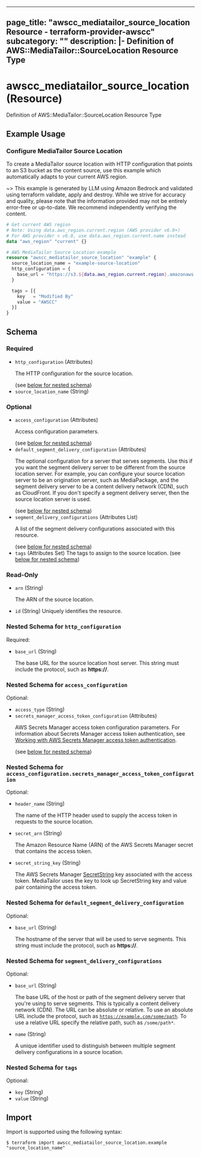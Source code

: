 
---
page_title: "awscc_mediatailor_source_location Resource - terraform-provider-awscc"
subcategory: ""
description: |-
  Definition of AWS::MediaTailor::SourceLocation Resource Type
---

# awscc_mediatailor_source_location (Resource)

Definition of AWS::MediaTailor::SourceLocation Resource Type

## Example Usage

### Configure MediaTailor Source Location

To create a MediaTailor source location with HTTP configuration that points to an S3 bucket as the content source, use this example which automatically adapts to your current AWS region.

~> This example is generated by LLM using Amazon Bedrock and validated using terraform validate, apply and destroy. While we strive for accuracy and quality, please note that the information provided may not be entirely error-free or up-to-date. We recommend independently verifying the content.

```terraform
# Get current AWS region
# Note: Using data.aws_region.current.region (AWS provider v6.0+)
# For AWS provider < v6.0, use data.aws_region.current.name instead
data "aws_region" "current" {}

# AWS MediaTailor Source Location example
resource "awscc_mediatailor_source_location" "example" {
  source_location_name = "example-source-location"
  http_configuration = {
    base_url = "https://s3.${data.aws_region.current.region}.amazonaws.com/example-bucket/content"
  }

  tags = [{
    key   = "Modified By"
    value = "AWSCC"
  }]
}
```

<!-- schema generated by tfplugindocs -->
## Schema

### Required

- `http_configuration` (Attributes) <p>The HTTP configuration for the source location.</p> (see [below for nested schema](#nestedatt--http_configuration))
- `source_location_name` (String)

### Optional

- `access_configuration` (Attributes) <p>Access configuration parameters.</p> (see [below for nested schema](#nestedatt--access_configuration))
- `default_segment_delivery_configuration` (Attributes) <p>The optional configuration for a server that serves segments. Use this if you want the segment delivery server to be different from the source location server. For example, you can configure your source location server to be an origination server, such as MediaPackage, and the segment delivery server to be a content delivery network (CDN), such as CloudFront. If you don't specify a segment delivery server, then the source location server is used.</p> (see [below for nested schema](#nestedatt--default_segment_delivery_configuration))
- `segment_delivery_configurations` (Attributes List) <p>A list of the segment delivery configurations associated with this resource.</p> (see [below for nested schema](#nestedatt--segment_delivery_configurations))
- `tags` (Attributes Set) The tags to assign to the source location. (see [below for nested schema](#nestedatt--tags))

### Read-Only

- `arn` (String) <p>The ARN of the source location.</p>
- `id` (String) Uniquely identifies the resource.

<a id="nestedatt--http_configuration"></a>
### Nested Schema for `http_configuration`

Required:

- `base_url` (String) <p>The base URL for the source location host server. This string must include the protocol, such as <b>https://</b>.</p>


<a id="nestedatt--access_configuration"></a>
### Nested Schema for `access_configuration`

Optional:

- `access_type` (String)
- `secrets_manager_access_token_configuration` (Attributes) <p>AWS Secrets Manager access token configuration parameters. For information about Secrets Manager access token authentication, see <a href="https://docs.aws.amazon.com/mediatailor/latest/ug/channel-assembly-access-configuration-access-token.html">Working with AWS Secrets Manager access token authentication</a>.</p> (see [below for nested schema](#nestedatt--access_configuration--secrets_manager_access_token_configuration))

<a id="nestedatt--access_configuration--secrets_manager_access_token_configuration"></a>
### Nested Schema for `access_configuration.secrets_manager_access_token_configuration`

Optional:

- `header_name` (String) <p>The name of the HTTP header used to supply the access token in requests to the source location.</p>
- `secret_arn` (String) <p>The Amazon Resource Name (ARN) of the AWS Secrets Manager secret that contains the access token.</p>
- `secret_string_key` (String) <p>The AWS Secrets Manager <a href="https://docs.aws.amazon.com/secretsmanager/latest/apireference/API_CreateSecret.html#SecretsManager-CreateSecret-request-SecretString.html">SecretString</a> key associated with the access token. MediaTailor uses the key to look up SecretString key and value pair containing the access token.</p>



<a id="nestedatt--default_segment_delivery_configuration"></a>
### Nested Schema for `default_segment_delivery_configuration`

Optional:

- `base_url` (String) <p>The hostname of the server that will be used to serve segments. This string must include the protocol, such as <b>https://</b>.</p>


<a id="nestedatt--segment_delivery_configurations"></a>
### Nested Schema for `segment_delivery_configurations`

Optional:

- `base_url` (String) <p>The base URL of the host or path of the segment delivery server that you're using to serve segments. This is typically a content delivery network (CDN). The URL can be absolute or relative. To use an absolute URL include the protocol, such as <code>https://example.com/some/path</code>. To use a relative URL specify the relative path, such as <code>/some/path*</code>.</p>
- `name` (String) <p>A unique identifier used to distinguish between multiple segment delivery configurations in a source location.</p>


<a id="nestedatt--tags"></a>
### Nested Schema for `tags`

Optional:

- `key` (String)
- `value` (String)

## Import

Import is supported using the following syntax:

```shell
$ terraform import awscc_mediatailor_source_location.example "source_location_name"
```
